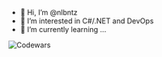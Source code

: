 - 👋 Hi, I’m @nlbntz
- 👀 I’m interested in C#/.NET and DevOps
- 🌱 I’m currently learning ...

![Codewars](https://github.r2v.ch/codewars?user=nlbntz&stroke=%23add8e6)

<!---
nlbntz/nlbntz is a ✨ special ✨ repository because its `README.md` (this file) appears on your GitHub profile.
You can click the Preview link to take a look at your changes.
--->
